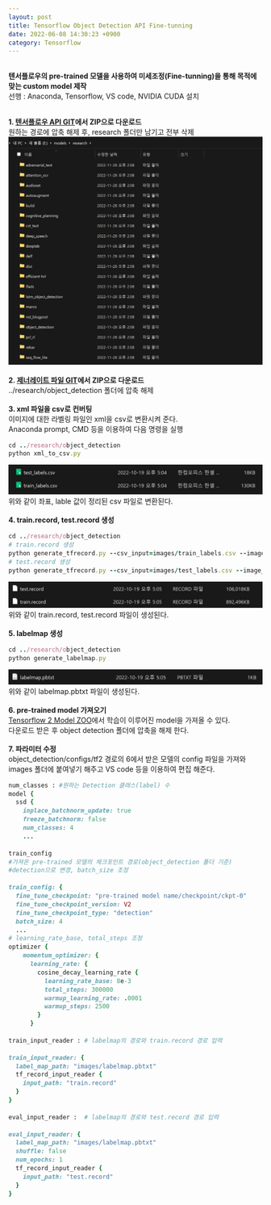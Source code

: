 ```yaml
---
layout: post
title: Tensorflow Object Detection API Fine-tunning
date: 2022-06-08 14:30:23 +0900
category: Tensorflow
---
```

&nbsp;  
**텐서플로우의 pre-trained 모델을 사용하여 미세조정(Fine-tunning)을 통해 목적에 맞는 custom model 제작**  
선행 : Anaconda, Tensorflow, VS code,  NVIDIA CUDA 설치  
&nbsp;  

**1. [텐서플로우 API GIT](https://github.com/tensorflow/models)에서 ZIP으로 다운로드**  
원하는 경로에 압축 해제 후, research 폴더만 남기고 전부 삭제  
![oddownload](/images/oddownload.jpg)  
&nbsp;  
**2. [제너레이트 파일 GIT](https://github.com/hojihun5516/object_detection_setting)에서 ZIP으로 다운로드**   
../research/object_detection 폴더에 압축 해제  
&nbsp;  
**3. xml 파일을 csv로 컨버팅**  
이미지에 대한 라벨링 파일인 xml을 csv로 변환시켜 준다.  
Anaconda prompt, CMD 등을 이용하여 다음 명령을 실행  
```ruby
cd ../research/object_detection
python xml_to_csv.py
```
![xmltocsv](/images/xmltocsv.jpg)  
위와 같이 좌표, lable 값이 정리된 csv 파일로 변환된다.  
&nbsp;  
**4. train.record, test.record 생성**  
```ruby
cd ../research/object_detection
# train.record 생성
python generate_tfrecord.py --csv_input=images/train_labels.csv --image_dir=images/train --output_path=train.record  
# test.record 생성
python generate_tfrecord.py --csv_input=images/test_labels.csv --image_dir=images/test --output_path=test.record  
```
![tfrecord](/images/tfrecord.jpg)  
위와 같이 train.record, test.record 파일이 생성된다.  
&nbsp;  
**5. labelmap 생성**  
```ruby
cd ../research/object_detection
python generate_labelmap.py
```
![labelmap](/images/labelmap.jpg)  
위와 같이 labelmap.pbtxt 파일이 생성된다.  
&nbsp;  
**6. pre-trained model 가져오기**  
[Tensorflow 2 Model ZOO](https://github.com/tensorflow/models/blob/master/research/object_detection/g3doc/tf2_detection_zoo.md)에서 학습이 이루어진 model을 가져올 수 있다.  
다운로드 받은 후 object detection 폴더에 압축을 해제 한다.  
&nbsp;  
**7. 파라미터 수정**  
object_detection/configs/tf2 경로의 6에서 받은 모델의 config 파일을 가져와  
images 폴더에 붙여넣기 해주고 VS code 등을 이용하여 편집 해준다.  
```ruby
num_classes : #원하는 Detection 클래스(label) 수
model {
  ssd {
    inplace_batchnorm_update: true
    freeze_batchnorm: false
    num_classes: 4
    ...

train_config 
#가져온 pre-trained 모델의 체크포인트 경로(object_detection 폴더 기준)
#detection으로 변경, batch_size 조정

train_config: {
  fine_tune_checkpoint: "pre-trained model name/checkpoint/ckpt-0"
  fine_tune_checkpoint_version: V2
  fine_tune_checkpoint_type: "detection"
  batch_size: 4
  ...
# learning_rate_base, total_steps 조정
optimizer {
    momentum_optimizer: {
      learning_rate: {
        cosine_decay_learning_rate {
          learning_rate_base: 8e-3
          total_steps: 300000
          warmup_learning_rate: .0001
          warmup_steps: 2500
        }
      }

train_input_reader : # labelmap의 경로와 train.record 경로 입력

train_input_reader: {
  label_map_path: "images/labelmap.pbtxt"
  tf_record_input_reader {
    input_path: "train.record"
  }
}

eval_input_reader :  # labelmap의 경로와 test.record 경로 입력

eval_input_reader: {
  label_map_path: "images/labelmap.pbtxt"
  shuffle: false
  num_epochs: 1
  tf_record_input_reader {
    input_path: "test.record"
  }
}
```













